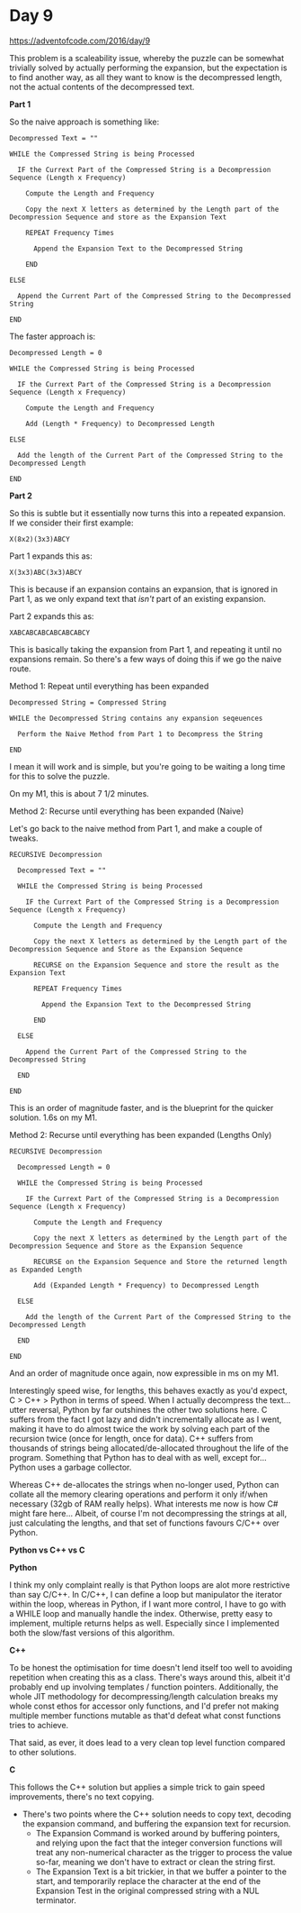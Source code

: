 # Day 9

https://adventofcode.com/2016/day/9

This problem is a scaleability issue, whereby the puzzle can be somewhat trivially solved by actually performing the expansion, but the expectation is to find another way, as all they want to know is the decompressed length, not the actual contents of the decompressed text.

**Part 1**

So the naive approach is something like:

    Decompressed Text = ""
    
    WHILE the Compressed String is being Processed
    
      IF the Currext Part of the Compressed String is a Decompression Sequence (Length x Frequency)

        Compute the Length and Frequency
        
        Copy the next X letters as determined by the Length part of the Decompression Sequence and store as the Expansion Text
        
        REPEAT Frequency Times
        
          Append the Expansion Text to the Decompressed String
        
        END
        
    ELSE
    
      Append the Current Part of the Compressed String to the Decompressed String
      
    END

The faster approach is:

    Decompressed Length = 0
    
    WHILE the Compressed String is being Processed
    
      IF the Currext Part of the Compressed String is a Decompression Sequence (Length x Frequency)

        Compute the Length and Frequency
        
        Add (Length * Frequency) to Decompressed Length
        
    ELSE
    
      Add the length of the Current Part of the Compressed String to the Decompressed Length
      
    END

**Part 2**

So this is subtle but it essentially now turns this into a repeated expansion.  If we consider their first example:

    X(8x2)(3x3)ABCY
    
Part 1 expands this as:

    X(3x3)ABC(3x3)ABCY

This is because if an expansion contains an expansion, that is ignored in Part 1, as we only expand text that *isn't* part of an existing expansion.

Part 2 expands this as:

    XABCABCABCABCABCABCY

This is basically taking the expansion from Part 1, and repeating it until no expansions remain.  So there's a few ways of doing this if we go the naive route.

Method 1: Repeat until everything has been expanded

    Decompressed String = Compressed String
    
    WHILE the Decompressed String contains any expansion seqeuences
    
      Perform the Naive Method from Part 1 to Decompress the String
      
    END

I mean it will work and is simple, but you're going to be waiting a long time for this to solve the puzzle.

On my M1, this is about 7 1/2 minutes.


Method 2: Recurse until everything has been expanded (Naive)

Let's go back to the naive method from Part 1, and make a couple of tweaks.

    RECURSIVE Decompression

      Decompressed Text = ""

      WHILE the Compressed String is being Processed

        IF the Currext Part of the Compressed String is a Decompression Sequence (Length x Frequency)

          Compute the Length and Frequency

          Copy the next X letters as determined by the Length part of the Decompression Sequence and Store as the Expansion Sequence
          
          RECURSE on the Expansion Sequence and store the result as the Expansion Text

          REPEAT Frequency Times

            Append the Expansion Text to the Decompressed String

          END

      ELSE

        Append the Current Part of the Compressed String to the Decompressed String

      END

    END

This is an order of magnitude faster, and is the blueprint for the quicker solution.  1.6s on my M1.


Method 2: Recurse until everything has been expanded (Lengths Only)

    RECURSIVE Decompression

      Decompressed Length = 0

      WHILE the Compressed String is being Processed

        IF the Currext Part of the Compressed String is a Decompression Sequence (Length x Frequency)

          Compute the Length and Frequency

          Copy the next X letters as determined by the Length part of the Decompression Sequence and Store as the Expansion Sequence
          
          RECURSE on the Expansion Sequence and Store the returned length as Expanded Length

          Add (Expanded Length * Frequency) to Decompressed Length

      ELSE

        Add the length of the Current Part of the Compressed String to the Decompressed Length

      END

    END

And an order of magnitude once again, now expressible in ms on my M1.

Interestingly speed wise, for lengths, this behaves exactly as you'd expect, C > C++ > Python in terms of speed.  When I actually decompress the text... utter reversal, Python by far outshines the other two solutions here.  C suffers from the fact I got lazy and didn't incrementally allocate as I went, making it have to do almost twice the work by solving each part of the recursion twice (once for length, once for data).  C++ suffers from thousands of strings being allocated/de-allocated throughout the life of the program.  Something that Python has to deal with as well, except for... Python uses a garbage collector.

Whereas C++ de-allocates the strings when no-longer used, Python can collate all the memory clearing operations and perform it only if/when necessary (32gb of RAM really helps).  What interests me now is how C# might fare here...  Albeit, of course I'm not decompressing the strings at all, just calculating the lengths, and that set of functions favours C/C++ over Python.


**Python vs C++ vs C**

**Python**

I think my only complaint really is that Python loops are alot more restrictive than say C/C++.  In C/C++, I can define a loop but manipulator the iterator within the loop, whereas in Python, if I want more control, I have to go with a WHILE loop and manually handle the index.  Otherwise, pretty easy to implement, multiple returns helps as well.  Especially since I implemented both the slow/fast versions of this algorithm.


**C++**

To be honest the optimisation for time doesn't lend itself too well to avoiding repetition when creating this as a class.  There's ways around this, albeit it'd probably end up involving templates / function pointers.  Additionally, the whole JIT methodology for decompressing/length calculation breaks my whole const ethos for accessor only functions, and I'd prefer not making multiple member functions mutable as that'd defeat what const functions tries to achieve.

That said, as ever, it does lead to a very clean top level function compared to other solutions.


**C**

This follows the C++ solution but applies a simple trick to gain speed improvements, there's no text copying.
- There's two points where the C++ solution needs to copy text, decoding the expansion command, and buffering the expansion text for recursion.
    - The Expansion Command is worked around by buffering pointers, and relying upon the fact that the integer conversion functions will treat any non-numerical character as the trigger to process the value so-far, meaning we don't have to extract or clean the string first.
    - The Expansion Text is a bit trickier, in that we buffer a pointer to the start, and temporarily replace the character at the end of the Expansion Test in the original compressed string with a NUL terminator.
